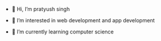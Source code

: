 - 👋 Hi, I’m pratyush singh

- 👀 I’m interested in web development and app development 

- 🌱 I’m currently learning computer science 



<!---
Pratyush9023/Pratyush9023 is a ✨ special ✨ repository because its `README.md` (this file) appears on your GitHub profile.
You can click the Preview link to take a look at your changes.
--->
